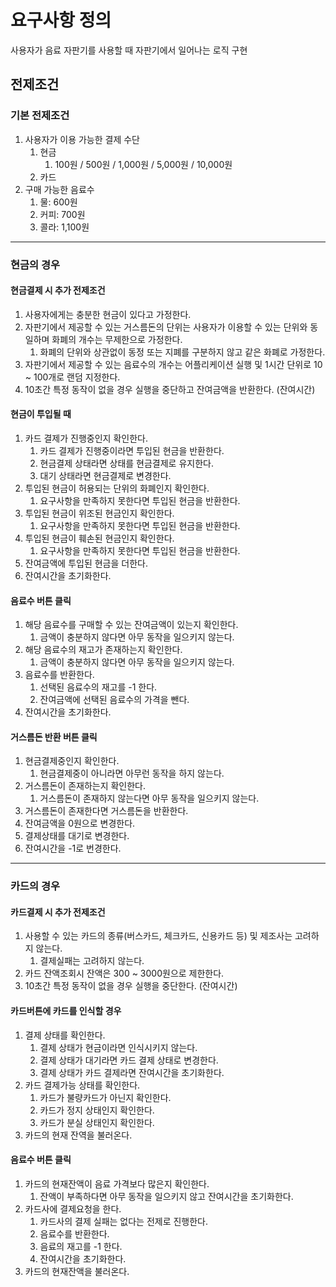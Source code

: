 # 요구사항 정의

사용자가 음료 자판기를 사용할 때 자판기에서 일어나는 로직 구현

## 전제조건

### 기본 전제조건

1. 사용자가 이용 가능한 결제 수단
   1. 현금
      1. 100원 / 500원 / 1,000원 / 5,000원 / 10,000원
   1. 카드
1. 구매 가능한 음료수
   1. 물: 600원
   1. 커피: 700원
   1. 콜라: 1,100원

---

### 현금의 경우

#### 현금결제 시 추가 전제조건

1. 사용자에게는 충분한 현금이 있다고 가정한다.
1. 자판기에서 제공할 수 있는 거스름돈의 단위는 사용자가 이용할 수 있는 단위와 동일하며 화폐의 개수는 무제한으로 가정한다.
   1. 화폐의 단위와 상관없이 동정 또는 지폐를 구분하지 않고 같은 화폐로 가정한다.
1. 자판기에서 제공할 수 있는 음료수의 개수는 어플리케이션 실행 및 1시간 단위로 10 ~ 100개로 랜덤 지정한다.
1. 10초간 특정 동작이 없을 경우 실행을 중단하고 잔여금액을 반환한다. (잔여시간)

#### 현금이 투입될 때

1. 카드 결제가 진행중인지 확인한다.
   1. 카드 결제가 진행중이라면 투입된 현금을 반환한다.
   1. 현금결제 상태라면 상태를 현금결제로 유지한다.
   1. 대기 상태라면 현금결제로 변경한다.
1. 투입된 현금이 허용되는 단위의 화폐인지 확인한다.
   1. 요구사항을 만족하지 못한다면 투입된 현금을 반환한다.
1. 투입된 현금이 위조된 현금인지 확인한다.
   1. 요구사항을 만족하지 못한다면 투입된 현금을 반환한다.
1. 투입된 현금이 훼손된 현금인지 확인한다.
   1. 요구사항을 만족하지 못한다면 투입된 현금을 반환한다.
1. 잔여금액에 투입된 현금을 더한다.
1. 잔여시간을 초기화한다.

#### 음료수 버튼 클릭

1. 해당 음료수를 구매할 수 있는 잔여금액이 있는지 확인한다.
   1. 금액이 충분하지 않다면 아무 동작을 일으키지 않는다.
1. 해당 음료수의 재고가 존재하는지 확인한다.
   1. 금액이 충분하지 않다면 아무 동작을 일으키지 않는다.
1. 음료수를 반환한다.
   1. 선택된 음료수의 재고를 -1 한다.
   1. 잔여금액에 선택된 음료수의 가격을 뺀다.
1. 잔여시간을 초기화한다.

#### 거스름돈 반환 버튼 클릭

1. 현금결제중인지 확인한다.
   1. 현금결제중이 아니라면 아무런 동작을 하지 않는다.
1. 거스름돈이 존재하는지 확인한다.
   1. 거스름돈이 존재하지 않는다면 아무 동작을 일으키지 않는다.
1. 거스름돈이 존재한다면 거스름돈을 반환한다.
1. 잔여금액을 0원으로 변경한다.
1. 결제상태를 대기로 변경한다.
1. 잔여시간을 -1로 번경한다.

---

### 카드의 경우

#### 카드결제 시 추가 전제조건

1. 사용할 수 있는 카드의 종류(버스카드, 체크카드, 신용카드 등) 및 제조사는 고려하지 않는다.
   1. 결제실패는 고려하지 않는다.
1. 카드 잔액조회시 잔액은 300 ~ 3000원으로 제한한다.
1. 10초간 특정 동작이 없을 경우 실행을 중단한다. (잔여시간)

#### 카드버튼에 카드를 인식할 경우

1. 결제 상태를 확인한다.
   1. 결제 상태가 현금이라면 인식시키지 않는다.
   1. 결제 상태가 대기라면 카드 결제 상태로 변경한다.
   1. 결제 상태가 카드 결제라면 잔여시간을 초기화한다.
1. 카드 결제가능 상태를 확인한다.
   1. 카드가 불량카드가 아닌지 확인한다.
   1. 카드가 정지 상태인지 확인한다.
   1. 카드가 분실 상태인지 확인한다.
1. 카드의 현재 잔역을 불러온다.

#### 음료수 버튼 클릭

1. 카드의 현재잔액이 음료 가격보다 많은지 확인한다.
   1. 잔액이 부족하다면 아무 동작을 일으키지 않고 잔여시간을 초기화한다.
1. 카드사에 결제요청을 한다.
   1. 카드사의 결제 실패는 없다는 전제로 진행한다.
   1. 음료수를 반환한다.
   1. 음료의 재고를 -1 한다.
   1. 잔여시간을 초기화한다.
1. 카드의 현재잔액을 불러온다.
